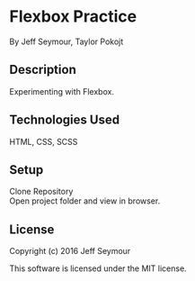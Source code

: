 # Flexbox Practice
By Jeff Seymour, Taylor Pokojt

## Description
Experimenting with Flexbox.

## Technologies Used
HTML, CSS, SCSS

## Setup  
Clone Repository  
Open project folder and view in browser.  

## License
Copyright (c) 2016 Jeff Seymour

This software is licensed under the MIT license.
